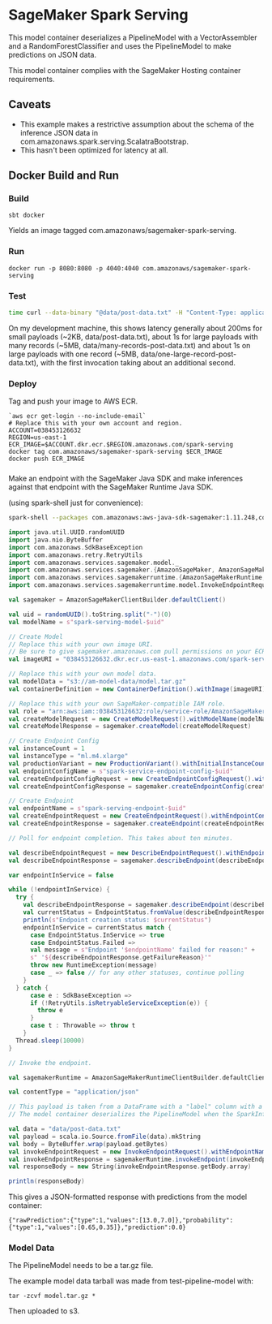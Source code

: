# SageMaker Spark Serving

This model container deserializes a PipelineModel with a VectorAssembler and a RandomForestClassifier and uses the
PipelineModel to make predictions on JSON data.

This model container complies with the SageMaker Hosting container requirements.

## Caveats

* This example makes a restrictive assumption about the schema of the inference JSON data in
com.amazonaws.spark.serving.ScalatraBootstrap.
* This hasn't been optimized for latency at all.

## Docker Build and Run

### Build

```
sbt docker
```

Yields an image tagged com.amazonaws/sagemaker-spark-serving.

### Run

```
docker run -p 8080:8080 -p 4040:4040 com.amazonaws/sagemaker-spark-serving
```

### Test

```sh
time curl --data-binary "@data/post-data.txt" -H "Content-Type: application/json" -X POST http://localhost:8080/invocations
```

On my development machine, this shows latency generally about 200ms for small payloads (~2KB, data/post-data.txt),
about 1s for large payloads with many records (~5MB, data/many-records-post-data.txt) and about 1s on large payloads with one 
record (~5MB, data/one-large-record-post-data.txt), with the first invocation taking about an additional second.

### Deploy

Tag and push your image to AWS ECR.
```
`aws ecr get-login --no-include-email`
# Replace this with your own account and region.
ACCOUNT=038453126632
REGION=us-east-1
ECR_IMAGE=$ACCOUNT.dkr.ecr.$REGION.amazonaws.com/spark-serving
docker tag com.amazonaws/sagemaker-spark-serving $ECR_IMAGE
docker push ECR_IMAGE
```

###
Make an endpoint with the SageMaker Java SDK and make inferences against that endpoint with the SageMaker Runtime Java SDK.

(using spark-shell just for convenience):

```sh
spark-shell --packages com.amazonaws:aws-java-sdk-sagemaker:1.11.248,com.amazonaws:aws-java-sdk-sagemakerruntime:1.11.248
```

```scala
import java.util.UUID.randomUUID
import java.nio.ByteBuffer
import com.amazonaws.SdkBaseException
import com.amazonaws.retry.RetryUtils
import com.amazonaws.services.sagemaker.model._
import com.amazonaws.services.sagemaker.{AmazonSageMaker, AmazonSageMakerClientBuilder}
import com.amazonaws.services.sagemakerruntime.{AmazonSageMakerRuntime, AmazonSageMakerRuntimeClientBuilder}
import com.amazonaws.services.sagemakerruntime.model.InvokeEndpointRequest

val sagemaker = AmazonSageMakerClientBuilder.defaultClient()

val uid = randomUUID().toString.split("-")(0)
val modelName = s"spark-serving-model-$uid"

// Create Model
// Replace this with your own image URI.
// Be sure to give sagemaker.amazonaws.com pull permissions on your ECR repository.
val imageURI = "038453126632.dkr.ecr.us-east-1.amazonaws.com/spark-serving"

// Replace this with your own model data.
val modelData = "s3://am-model-data/model.tar.gz"
val containerDefinition = new ContainerDefinition().withImage(imageURI).withModelDataUrl(modelData)

// Replace this with your own SageMaker-compatible IAM role.
val role = "arn:aws:iam::038453126632:role/service-role/AmazonSageMaker-ExecutionRole-20171129T125754"
val createModelRequest = new CreateModelRequest().withModelName(modelName).withPrimaryContainer(containerDefinition).withExecutionRoleArn(role)
val createModelResponse = sagemaker.createModel(createModelRequest)

// Create Endpoint Config
val instanceCount = 1
val instanceType = "ml.m4.xlarge"
val productionVariant = new ProductionVariant().withInitialInstanceCount(instanceCount).withInstanceType(instanceType).withModelName(modelName).withVariantName("spark-serving-variant")
val endpointConfigName = s"spark-service-endpoint-config-$uid"
val createEndpointConfigRequest = new CreateEndpointConfigRequest().withEndpointConfigName(endpointConfigName).withProductionVariants(productionVariant)
val createEndpointConfigResponse = sagemaker.createEndpointConfig(createEndpointConfigRequest)

// Create Endpoint
val endpointName = s"spark-serving-endpoint-$uid"
val createEndpointRequest = new CreateEndpointRequest().withEndpointConfigName(endpointConfigName).withEndpointName(endpointName)
val createEndpointResponse = sagemaker.createEndpoint(createEndpointRequest)

// Poll for endpoint completion. This takes about ten minutes.

val describeEndpointRequest = new DescribeEndpointRequest().withEndpointName(endpointName)
val describeEndpointResponse = sagemaker.describeEndpoint(describeEndpointRequest)

var endpointInService = false

while (!endpointInService) {
  try {
    val describeEndpointResponse = sagemaker.describeEndpoint(describeEndpointRequest)
    val currentStatus = EndpointStatus.fromValue(describeEndpointResponse.getEndpointStatus)
    println(s"Endpoint creation status: $currentStatus")
    endpointInService = currentStatus match {
      case EndpointStatus.InService => true
      case EndpointStatus.Failed =>
      val message = s"Endpoint '$endpointName' failed for reason:" +
      s" '${describeEndpointResponse.getFailureReason}'"
      throw new RuntimeException(message)
      case _ => false // for any other statuses, continue polling
    }
  } catch {
      case e : SdkBaseException =>
      if (!RetryUtils.isRetryableServiceException(e)) {
        throw e
      }
      case t : Throwable => throw t
    }
  Thread.sleep(10000)
}

// Invoke the endpoint.

val sagemakerRuntime = AmazonSageMakerRuntimeClientBuilder.defaultClient

val contentType = "application/json"

// This payload is taken from a DataFrame with a "label" column with a Double and a "features" column with a SparseVector using DataFrame.toJSON
// The model container deserializes the PipelineModel when the SparkInferenceServlet is initialized and uses it to serve these predictions.

val data = "data/post-data.txt"
val payload = scala.io.Source.fromFile(data).mkString
val body = ByteBuffer.wrap(payload.getBytes)
val invokeEndpointRequest = new InvokeEndpointRequest().withEndpointName(endpointName).withContentType(contentType).withBody(body)
val invokeEndpointResponse = sagemakerRuntime.invokeEndpoint(invokeEndpointRequest)
val responseBody = new String(invokeEndpointResponse.getBody.array)

println(responseBody)
```

This gives a JSON-formatted response with predictions from the model container:
```
{"rawPrediction":{"type":1,"values":[13.0,7.0]},"probability":{"type":1,"values":[0.65,0.35]},"prediction":0.0}
```

### Model Data

The PipelineModel needs to be a tar.gz file.

The example model data tarball was made from test-pipeline-model with:

```
tar -zcvf model.tar.gz *
```

Then uploaded to s3.
